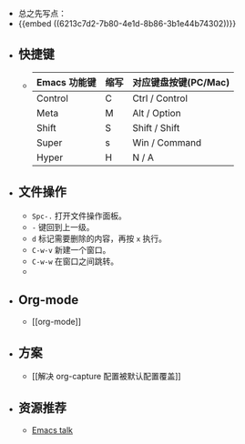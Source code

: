 - 总之先写点：
- {{embed ((6213c7d2-7b80-4e1d-8b86-3b1e44b74302))}}
- ## 快捷键
	- | Emacs 功能键      | 缩写 | 对应键盘按键(PC/Mac)     |
	  |--|--|--|
	  | Control      | C	       | Ctrl / Control   |
	  |Meta |M|Alt / Option|
	  |Shift|S|Shift / Shift|
	  |Super|s|Win / Command|
	  |Hyper|H|N / A|
- ## 文件操作
	- `Spc-.` 打开文件操作面板。
	- `-` 键回到上一级。
	- `d` 标记需要删除的内容，再按 `x` 执行。
	- `C-w-v` 新建一个窗口。
	- `C-w-w` 在窗口之间跳转。
	-
- ## Org-mode
	- [[org-mode]]
- ## 方案
	- [[解决 org-capture 配置被默认配置覆盖]]
- ## 资源推荐
	- [Emacs talk](https://emacstalk.github.io/)